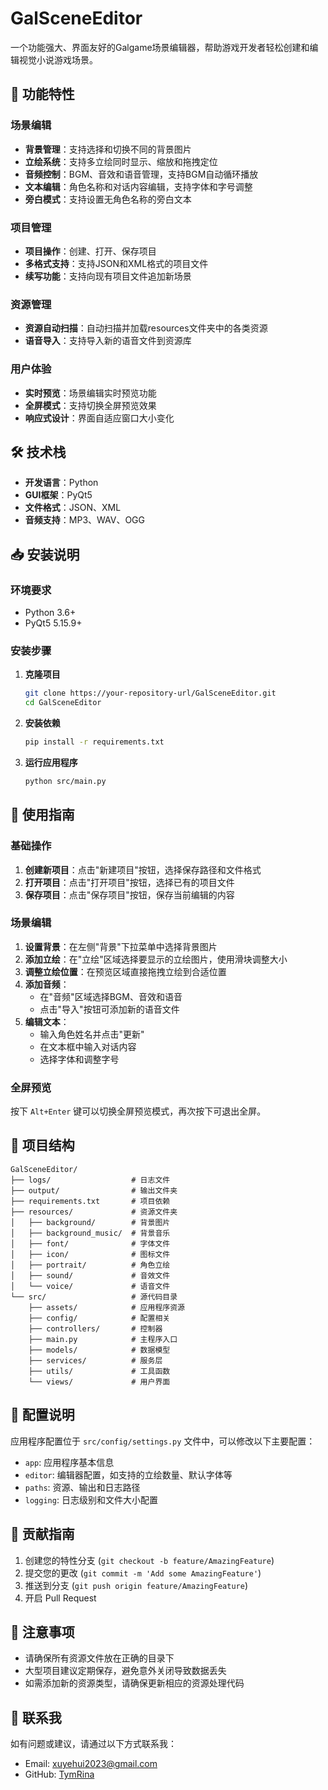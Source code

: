 # GalSceneEditor

一个功能强大、界面友好的Galgame场景编辑器，帮助游戏开发者轻松创建和编辑视觉小说游戏场景。

## 🚀 功能特性

### 场景编辑
- **背景管理**：支持选择和切换不同的背景图片
- **立绘系统**：支持多立绘同时显示、缩放和拖拽定位
- **音频控制**：BGM、音效和语音管理，支持BGM自动循环播放
- **文本编辑**：角色名称和对话内容编辑，支持字体和字号调整
- **旁白模式**：支持设置无角色名称的旁白文本

### 项目管理
- **项目操作**：创建、打开、保存项目
- **多格式支持**：支持JSON和XML格式的项目文件
- **续写功能**：支持向现有项目文件追加新场景

### 资源管理
- **资源自动扫描**：自动扫描并加载resources文件夹中的各类资源
- **语音导入**：支持导入新的语音文件到资源库

### 用户体验
- **实时预览**：场景编辑实时预览功能
- **全屏模式**：支持切换全屏预览效果
- **响应式设计**：界面自适应窗口大小变化

## 🛠️ 技术栈

- **开发语言**：Python
- **GUI框架**：PyQt5
- **文件格式**：JSON、XML
- **音频支持**：MP3、WAV、OGG

## 📥 安装说明

### 环境要求
- Python 3.6+ 
- PyQt5 5.15.9+

### 安装步骤

1. **克隆项目**
   ```bash
   git clone https://your-repository-url/GalSceneEditor.git
   cd GalSceneEditor
   ```

2. **安装依赖**
   ```bash
   pip install -r requirements.txt
   ```

3. **运行应用程序**
   ```bash
   python src/main.py
   ```

## 📖 使用指南

### 基础操作

1. **创建新项目**：点击"新建项目"按钮，选择保存路径和文件格式
2. **打开项目**：点击"打开项目"按钮，选择已有的项目文件
3. **保存项目**：点击"保存项目"按钮，保存当前编辑的内容

### 场景编辑

1. **设置背景**：在左侧"背景"下拉菜单中选择背景图片
2. **添加立绘**：在"立绘"区域选择要显示的立绘图片，使用滑块调整大小
3. **调整立绘位置**：在预览区域直接拖拽立绘到合适位置
4. **添加音频**：
   - 在"音频"区域选择BGM、音效和语音
   - 点击"导入"按钮可添加新的语音文件
5. **编辑文本**：
   - 输入角色姓名并点击"更新"
   - 在文本框中输入对话内容
   - 选择字体和调整字号

### 全屏预览

按下 `Alt+Enter` 键可以切换全屏预览模式，再次按下可退出全屏。

## 📁 项目结构

```
GalSceneEditor/
├── logs/                  # 日志文件
├── output/                # 输出文件夹
├── requirements.txt       # 项目依赖
├── resources/             # 资源文件夹
│   ├── background/        # 背景图片
│   ├── background_music/  # 背景音乐
│   ├── font/              # 字体文件
│   ├── icon/              # 图标文件
│   ├── portrait/          # 角色立绘
│   ├── sound/             # 音效文件
│   └── voice/             # 语音文件
└── src/                   # 源代码目录
    ├── assets/            # 应用程序资源
    ├── config/            # 配置相关
    ├── controllers/       # 控制器
    ├── main.py            # 主程序入口
    ├── models/            # 数据模型
    ├── services/          # 服务层
    ├── utils/             # 工具函数
    └── views/             # 用户界面
```

## 🔧 配置说明

应用程序配置位于 `src/config/settings.py` 文件中，可以修改以下主要配置：

- `app`: 应用程序基本信息
- `editor`: 编辑器配置，如支持的立绘数量、默认字体等
- `paths`: 资源、输出和日志路径
- `logging`: 日志级别和文件大小配置

## 🤝 贡献指南

1. 创建您的特性分支 (`git checkout -b feature/AmazingFeature`)
2. 提交您的更改 (`git commit -m 'Add some AmazingFeature'`)
3. 推送到分支 (`git push origin feature/AmazingFeature`)
4. 开启 Pull Request

## 📝 注意事项

- 请确保所有资源文件放在正确的目录下
- 大型项目建议定期保存，避免意外关闭导致数据丢失
- 如需添加新的资源类型，请确保更新相应的资源处理代码

## 📧 联系我

如有问题或建议，请通过以下方式联系我：
- Email: xuyehui2023@gmail.com
- GitHub: [TymRina](https://github.com/TymRina)
